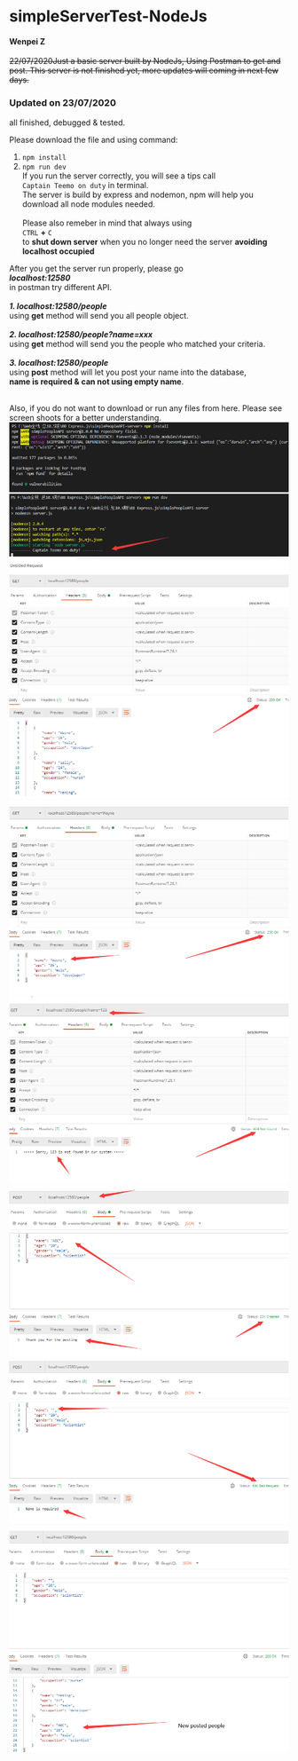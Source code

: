 # simpleServerTest-NodeJs

#### Wenpei Z

~~22/07/2020Just a basic server built by NodeJs, Using Postman to get and post.
This server is not finished yet, more updates will coming in next few days.~~

### Updated on 23/07/2020
  all finished, debugged & tested.

Please download the file and using command:
  1. ```npm install```
  2. ```npm run dev```<br>
If you run the server correctly, you will see a tips call <br>`Captain Teemo on duty` in terminal. <br>
The server is build by express and nodemon, npm will help you download all node modules needed.<br><br>
Please also remeber in mind that always  using <br>`CTRL` **+** `C` <br>to **shut down server** when you no longer need the server **avoiding localhost occupied**

After you get the server run properly, please go <br>***localhost:12580*** <br>in postman try different API.<br><br>
***1. localhost:12580/people*** <br>using **get** method will send you all people object.<br><br>
***2. localhost:12580/people?name=xxx*** <br>using **get** method will send you the people who matched your criteria.<br><br>
***3. localhost:12580/people*** <br>using **post** method will let you post your name into the database, <br>**name is required & can not using empty name**.<br><br>

Also, if you do not want to download or run any files from here. Please see screen shoots for a better understanding.
![image](https://github.com/JavaScriptN0ob/simpleServerTest-NodeJs/blob/master/source/screenshoot/install.png)
![image](https://github.com/JavaScriptN0ob/simpleServerTest-NodeJs/blob/master/source/screenshoot/rundev.png)
![image](https://github.com/JavaScriptN0ob/simpleServerTest-NodeJs/blob/master/source/screenshoot/getAll.png)
![image](https://github.com/JavaScriptN0ob/simpleServerTest-NodeJs/blob/master/source/screenshoot/findWayne.png)
![image](https://github.com/JavaScriptN0ob/simpleServerTest-NodeJs/blob/master/source/screenshoot/123%20404.png)
![image](https://github.com/JavaScriptN0ob/simpleServerTest-NodeJs/blob/master/source/screenshoot/posted.png)
![image](https://github.com/JavaScriptN0ob/simpleServerTest-NodeJs/blob/master/source/screenshoot/400.png)
![image](https://github.com/JavaScriptN0ob/simpleServerTest-NodeJs/blob/master/source/screenshoot/newpost.png)

